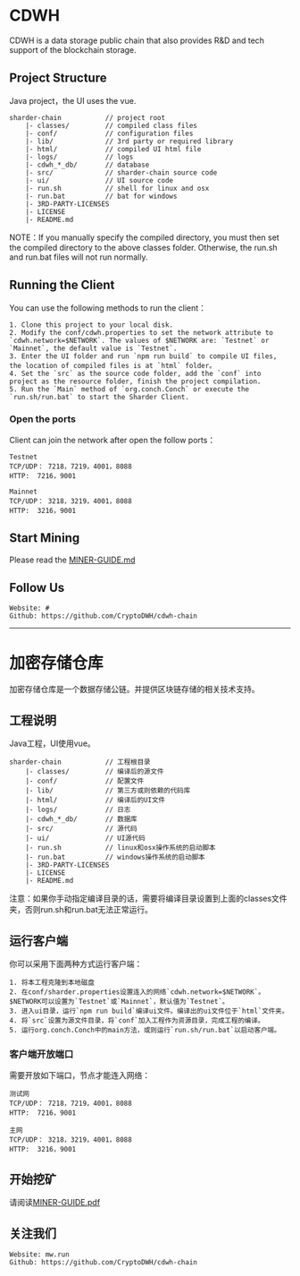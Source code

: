 # CDWH #
CDWH is a data storage public chain that also provides R&D and tech support of the blockchain storage.

## Project Structure ##
Java project，the UI uses the vue.

    sharder-chain           // project root 
        |- classes/         // compiled class files 
        |- conf/            // configuration files 
        |- lib/             // 3rd party or required library 
        |- html/            // compiled UI html file
        |- logs/            // logs 
        |- cdwh_*_db/       // database
        |- src/             // sharder-chain source code 
        |- ui/              // UI source code 
        |- run.sh           // shell for linux and osx 
        |- run.bat          // bat for windows 
        |- 3RD-PARTY-LICENSES  
        |- LICENSE 
        |- README.md 
NOTE：If you manually specify the compiled directory, you must then set the compiled directory to the above classes folder. Otherwise, the run.sh and run.bat files will not run normally. 

## Running the Client ##
You can use the following methods to run the client：
```
1. Clone this project to your local disk.
2. Modify the conf/cdwh.properties to set the network attribute to `cdwh.network=$NETWORK`. The values of $NETWORK are: `Testnet` or `Mainnet`, the default value is `Testnet`.
3. Enter the UI folder and run `npm run build` to compile UI files, the location of compiled files is at `html` folder。
4. Set the `src` as the source code folder, add the `conf` into project as the resource folder, finish the project compilation.
5. Run the `Main` method of `org.conch.Conch` or execute the `run.sh/run.bat` to start the Sharder Client.
```
### Open the ports
Client can join the network after open the follow ports：
```
Testnet
TCP/UDP： 7218，7219，4001，8088
HTTP:  7216，9001

Mainnet
TCP/UDP： 3218，3219，4001，8088
HTTP:  3216，9001
```

## Start Mining ##
Please read the [MINER-GUIDE.md](./MINER-GUIDE.md)

## Follow Us ##
```
Website: #
Github: https://github.com/CryptoDWH/cdwh-chain
```
----

# 加密存储仓库 #
加密存储仓库是一个数据存储公链。并提供区块链存储的相关技术支持。

## 工程说明 ##
Java工程，UI使用vue。

    sharder-chain           // 工程根目录 
        |- classes/         // 编译后的源文件 
        |- conf/            // 配置文件
        |- lib/             // 第三方或则依赖的代码库
        |- html/            // 编译后的UI文件
        |- logs/            // 日志 
        |- cdwh_*_db/       // 数据库
        |- src/             // 源代码
        |- ui/              // UI源代码
        |- run.sh           // linux和osx操作系统的启动脚本 
        |- run.bat          // windows操作系统的启动脚本
        |- 3RD-PARTY-LICENSES  
        |- LICENSE 
        |- README.md 
注意：如果你手动指定编译目录的话，需要将编译目录设置到上面的classes文件夹，否则run.sh和run.bat无法正常运行。

## 运行客户端 ##
你可以采用下面两种方式运行客户端：
```
1. 将本工程克隆到本地磁盘
2. 在conf/sharder.properties设置连入的网络`cdwh.network=$NETWORK`。$NETWORK可以设置为`Testnet`或`Mainnet`，默认值为`Testnet`。
3. 进入ui目录，运行`npm run build`编译ui文件。编译出的ui文件位于`html`文件夹。
4. 将`src`设置为源文件目录，将`conf`加入工程作为资源目录，完成工程的编译。
5. 运行org.conch.Conch中的main方法，或则运行`run.sh/run.bat`以启动客户端。
```
### 客户端开放端口
需要开放如下端口，节点才能连入网络：
```
测试网
TCP/UDP： 7218，7219，4001，8088
HTTP:  7216，9001

主网
TCP/UDP： 3218，3219，4001，8088
HTTP:  3216，9001
```

## 开始挖矿 
请阅读[MINER-GUIDE.pdf](https://mwfs.oss-cn-shenzhen.aliyuncs.com/cos/miner/MW_Miner_Register.pdf)

## 关注我们 ##
```
Website: mw.run
Github: https://github.com/CryptoDWH/cdwh-chain
```